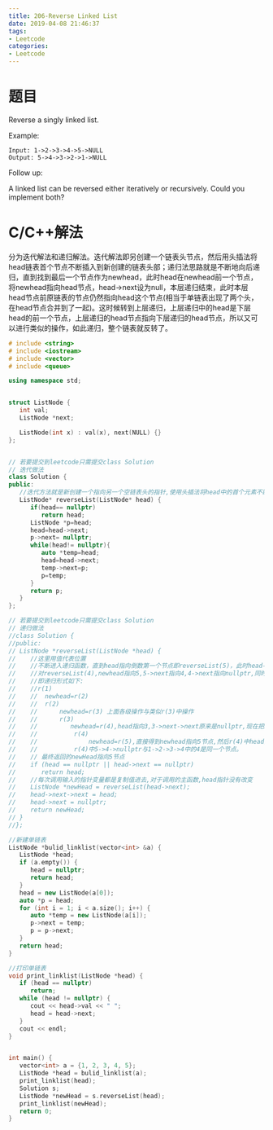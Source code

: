 ```yaml
---
title: 206-Reverse Linked List
date: 2019-04-08 21:46:37
tags:
- Leetcode
categories:
- Leetcode
---
```


# 题目
Reverse a singly linked list.

Example:
```
Input: 1->2->3->4->5->NULL
Output: 5->4->3->2->1->NULL
```

Follow up:

A linked list can be reversed either iteratively or recursively. Could you implement both?
# C/C++解法
分为迭代解法和递归解法。迭代解法即另创建一个链表头节点，然后用头插法将head链表首个节点不断插入到新创建的链表头部；递归法思路就是不断地向后递归，直到找到最后一个节点作为newhead，此时head在newhead前一个节点，将newhead指向head节点，head->next设为null，本层递归结束，此时本层head节点前原链表的节点仍然指向head这个节点(相当于单链表出现了两个头，在head节点合并到了一起)。这时候转到上层递归，上层递归中的head是下层head的前一个节点，上层递归的head节点指向下层递归的head节点，所以又可以进行类似的操作，如此递归，整个链表就反转了。
```cpp
# include <string>
# include <iostream>
# include <vector>
# include <queue>

using namespace std;


struct ListNode {
   int val;
   ListNode *next;

   ListNode(int x) : val(x), next(NULL) {}
};


// 若要提交到leetcode只需提交class Solution
// 迭代做法
class Solution {
public:
   //迭代方法就是新创建一个指向另一个空链表头的指针,使用头插法将head中的首个元素不断地插入到另一个空链表中
   ListNode* reverseList(ListNode* head) {
      if(head== nullptr)
         return head;
      ListNode *p=head;
      head=head->next;
      p->next= nullptr;
      while(head!= nullptr){
         auto *temp=head;
         head=head->next;
         temp->next=p;
         p=temp;
      }
      return p;
   }
};

// 若要提交到leetcode只需提交class Solution
// 递归做法
//class Solution {
//public:
// ListNode *reverseList(ListNode *head) {
//    //这里用值代表位置
//    //不断进入递归函数，直到head指向倒数第一个节点即reverseList(5)，此时head->next为空,reverseList(5)返回head,即newHead指向的位置为5
//    //对reverseList(4),newhead指向5,5->next指向4,4->next指向nullptr,同时1->2->3->4,注意这里指向的4和前面5指向的4是同一个节点,返回newhead指向5
//    //即递归形式如下:
//    //r(1)
//    //  newhead=r(2)
//    //  r(2)
//    //      newhead=r(3) 上面各级操作与类似r(3)中操作
//    //      r(3)
//    //         newhead=r(4),head指向3,3->next->next原来是nullptr,现在把3节点移过去,然后3->next令为nullptr
//    //          r(4)
//    //              newhead=r(5),直接得到newhead指向5节点,然后r(4)中head指向4,把5->next指向4,4->next指向nullptr,同时1->2->3->4
//    //          r(4)中5->4->nullptr与1->2->3->4中的4是同一个节点。
//    // 最终返回的newHead指向5节点
//    if (head == nullptr || head->next == nullptr)
//       return head;
//    //每次调用输入的指针变量都是复制值进去,对于调用的主函数,head指针没有改变
//    ListNode *newHead = reverseList(head->next);
//    head->next->next = head;
//    head->next = nullptr;
//    return newHead;
// }
//};

//新建单链表
ListNode *bulid_linklist(vector<int> &a) {
   ListNode *head;
   if (a.empty()) {
      head = nullptr;
      return head;
   }
   head = new ListNode(a[0]);
   auto *p = head;
   for (int i = 1; i < a.size(); i++) {
      auto *temp = new ListNode(a[i]);
      p->next = temp;
      p = p->next;
   }
   return head;
}

//打印单链表
void print_linklist(ListNode *head) {
   if (head == nullptr)
      return;
   while (head != nullptr) {
      cout << head->val << " ";
      head = head->next;
   }
   cout << endl;
}


int main() {
   vector<int> a = {1, 2, 3, 4, 5};
   ListNode *head = bulid_linklist(a);
   print_linklist(head);
   Solution s;
   ListNode *newHead = s.reverseList(head);
   print_linklist(newHead);
   return 0;
}
```